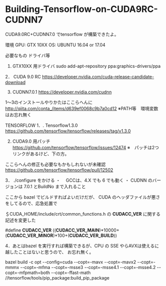 # Building-Tensorflow-on-CUDA9RC-CUDNN7
CUDA9.0RC+CUDNN7.0 でtensorflow が構築できたよ。



環境
GPU: GTX 10XX
OS:  UBUNTU 16.04 or 17.04 


必要なもの
ドライバ等
1. GTX10XX 用ドライバ
sudo add-apt-repository ppa:graphics-drivers/ppa

2． CUDA 9.0 RC
https://developer.nvidia.com/cuda-release-candidate-download

3. CUDNN7.0.1 
https://developer.nvidia.com/cudnn

1〜3のインストールやりかたはここらへんに
http://qiita.com/conta_/items/d639ef0068c9b7a0cd12
※PATH等　環境変数はお忘れ無く


TENSORFLOW
1．. Tensorflow1.3.0
https://github.com/tensorflow/tensorflow/releases/tag/v1.3.0

2. CUDA9.0 用パッチ
https://github.com/tensorflow/tensorflow/issues/12474
※　パッチは2つリンクがあるけど、下の方。

ここらへんの修正も必要なもかもしれないが未確認
https://github.com/tensorflow/tensorflow/pull/12502


3． ./configure をかける
・　 GCCは、4.X でも 6 でも動く
・ CUDNN のバージョンは 7.0.1 とBuildNo まで入れること

ここから bazel でビルドすればよいだけだが、 CUDA のヘッダファイルが悪さをしてるので、応急処置で

＄CUDA_HOME/include/crt/common_functions.h
の
__CUDACC_VER__
に関する記述を変更した


#define __CUDACC_VER__  ((__CUDACC_VER_MAIN__)*10000+(__CUDACC_VER_MINOR__)*100+(__CUDACC_VER_BUILD__))

4．あとはbazel を実行すれば構築できるが、CPU の SSE やらAVXは使えるに越したことはないと思うので、
お忘れ無く。

bazel build -c opt --config=cuda --copt=-mavx --copt=-mavx2 --copt=-mmmx --copt=-mfma --copt=-msse3 --copt=-msse4.1 --copt=-msse4.2 --copt=-mfpmath=both  --copt=-ffast-math   //tensorflow/tools/pip_package:build_pip_package 

